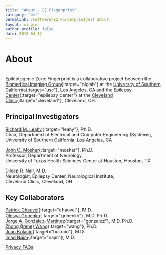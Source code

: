 ```yaml
---
title: "About ~ EZ Fingerprint"
category: "ezf"
permalink: /software/EZ_Fingerprint/ezf_about
layout: single
author_profile: false
date: 2018-04-12
---
```


# About

<br/>Epileptogenic Zone Fingerprint is a collaborative project between the [Biomedical Imaging Group](http://neuroimage.usc.edu){:target="biglab"} at the [University of Southern California](http://www.usc.edu){:target="usc"}, Los Angeles, CA and the [Epilepsy Center](https://my.clevelandclinic.org/departments/neurological/depts/epilepsy){:target="epilepsy_center"} at the [Cleveland Clinic](https://my.clevelandclinic.org/){:target="cleveland"}, Cleveland, OH.

## Principal Investigators

[Richard M. Leahy](https://neuroimage.usc.edu/neuro/Members/Leahy){:target="leahy"}, Ph.D.<br/>
Chair, Department of Electrical and Computer Engineering (Systems),<br/>
University of Southern California, Los Angeles, CA

[John C. Mosher](https://med.uth.edu/neurology/faculty/john-c-mosher-phd/){:target="mosher"}, Ph.D.<br/>
Professor, Department of Neurology,<br/>
University of Texas Health Sciences Center at Houston, Houston, TX

[Dileep R. Nair](https://my.clevelandclinic.org/staff/3046-dileep-nair), M.D.<br/>
Neurologist, Epilepsy Center, Neurological Institute,<br/>
Cleveland Clinic, Cleveland, OH

## Key Collaborators

[Patrick Chauvel](https://my.clevelandclinic.org/staff/18110-patrick-chauvel){:target="chauvel"}, M.D.  
[Olesya Grinenko](https://scholar.google.com/citations?user=CgeALY0AAAAJ&hl=en){:target="grinenko"}, M.D. Ph.D.  
[Jorge A. Gonźalez-Martinez](https://my.clevelandclinic.org/staff/9151-jorge-alvaro-gonzalez-martinez){:target="gonzalez"}, M.D. Ph.D.  
[Zhong (Irene) Wang](https://sites.google.com/view/linne/faculty){:target="wang"}, Ph.D.  
[Juan Bulacio](https://my.clevelandclinic.org/staff/9290-juan-bulacio){:target="bulacio"}, M.D.  
[Imad Najm](https://my.clevelandclinic.org/staff/2465-imad-najm){:target="najm"}, M.D.

<div class="pagination">
	<a class="left" href="/software/EZ_Fingerprint/ezf_privacy"><i class="fa fa-arrow-circle-left"></i> Privacy </a>
	<a class="right" href="/software/EZ_Fingerprint/ezf_faqs"> FAQs <i class="fa fa-arrow-circle-right"></i></a>
</div>